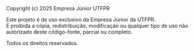 Copyright (c) 2025 Empresa Júnior UTFPR

Este projeto é de uso exclusivo da Empresa Júnior da UTFPR.  
É proibida a cópia, redistribuição, modificação ou qualquer tipo de uso não autorizado deste código-fonte, parcial ou completo.

Todos os direitos reservados.
